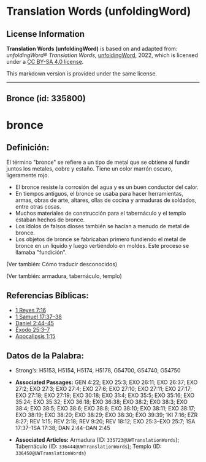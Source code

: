 # Translation Words (unfoldingWord)

## License Information

**Translation Words (unfoldingWord)** is based on and adapted from: _unfoldingWord® Translation Words_, [unfoldingWord](https://unfoldingword.org/utw), 2022, which is licensed under a [CC BY-SA 4.0 license](https://creativecommons.org/licenses/by-sa/4.0/legalcode.en).

This markdown version is provided under the same license.



--------------------------------

## Bronce (id: 335800)

bronce
======

Definición:
-----------

El término "bronce" se refiere a un tipo de metal que se obtiene al fundir juntos los metales, cobre y estaño. Tiene un color marrón oscuro, ligeramente rojo.

* El bronce resiste la corrosión del agua y es un buen conductor del calor.
* En tiempos antiguos, el bronce se usaba para hacer herramientas, armas, obras de arte, altares, ollas de cocina y armaduras de soldados, entre otras cosas.
* Muchos materiales de construcción para el tabernáculo y el templo estaban hechos de bronce.
* Los ídolos de falsos dioses también se hacían a menudo de metal de bronce.
* Los objetos de bronce se fabricaban primero fundiendo el metal de bronce en un líquido y luego vertiéndolo en moldes. Este proceso se llamaba "fundición".

(Ver también: Cómo traducir desconocidos)

(Ver también: armadura, tabernáculo, templo)

Referencias Bíblicas:
---------------------

* [1 Reyes 7:16](https://ref.ly/1Kgs7:16)
* [1 Samuel 17:37–38](https://ref.ly/1Sam17:37-1Sam17:38)
* [Daniel 2:44–45](https://ref.ly/Dan2:44-Dan2:45)
* [Éxodo 25:3–7](https://ref.ly/Exod25:3-Exod25:7)
* [Apocalipsis 1:15](https://ref.ly/Rev1:15)

Datos de la Palabra:
--------------------

* Strong’s: H5153, H5154, H5174, H5178, G54700, G54740, G54750

* **Associated Passages:** GEN 4:22; EXO 25:3; EXO 26:11; EXO 26:37; EXO 27:2; EXO 27:3; EXO 27:4; EXO 27:6; EXO 27:10; EXO 27:11; EXO 27:17; EXO 27:18; EXO 27:19; EXO 30:18; EXO 31:4; EXO 35:5; EXO 35:16; EXO 35:24; EXO 35:32; EXO 36:18; EXO 36:38; EXO 38:2; EXO 38:3; EXO 38:4; EXO 38:5; EXO 38:6; EXO 38:8; EXO 38:10; EXO 38:11; EXO 38:17; EXO 38:19; EXO 38:20; EXO 38:29; EXO 38:30; EXO 39:39; 1KI 7:16; EZR 8:27; REV 1:15; REV 2:18; REV 9:20; REV 18:12; EXO 25:3–EXO 25:7; 1SA 17:37–1SA 17:38; DAN 2:44–DAN 2:45
* **Associated Articles:** Armadura (ID: `335723@UWTranslationWords`); Tabernáculo (ID: `336444@UWTranslationWords`); Templo (ID: `336450@UWTranslationWords`)

